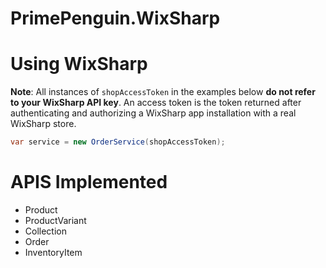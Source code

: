 # PrimePenguin.WixSharp

# Using WixSharp

**Note**: All instances of `shopAccessToken` in the examples below **do not refer to your WixSharp API key**.
An access token is the token returned after authenticating and authorizing a WixSharp app installation with a
real WixSharp store.

```cs
var service = new OrderService(shopAccessToken);
```


# APIS Implemented
- Product
- ProductVariant
- Collection
- Order
- InventoryItem
